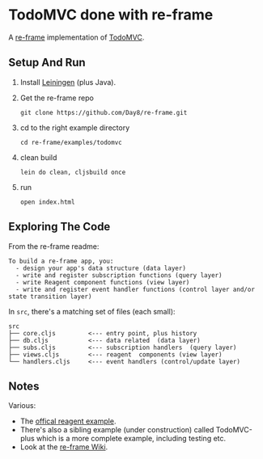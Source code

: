 # TodoMVC done with re-frame

A [re-frame](https://github.com/Day8/re-frame) implementation of [TodoMVC](http://todomvc.com/).


## Setup And Run

1. Install [Leiningen](http://leiningen.org/)  (plus Java).

1. Get the re-frame repo
   ```
   git clone https://github.com/Day8/re-frame.git
   ```

1. cd to the right example directory
   ```
   cd re-frame/examples/todomvc
   ```

1. clean build
   ```
   lein do clean, cljsbuild once
   ```

1. run
   ```
   open index.html
   ```

## Exploring The Code

From the re-frame readme:
```
To build a re-frame app, you:
  - design your app's data structure (data layer)
  - write and register subscription functions (query layer)
  - write Reagent component functions (view layer)
  - write and register event handler functions (control layer and/or state transition layer)
```

In `src`, there's a matching set of files (each small):
```
src
├── core.cljs         <--- entry point, plus history
├── db.cljs           <--- data related  (data layer)
├── subs.cljs         <--- subscription handlers  (query layer)
├── views.cljs        <--- reagent  components (view layer)
└── handlers.cljs     <--- event handlers (control/update layer)
```

## Notes

Various:
 - The [offical reagent example](https://github.com/reagent-project/reagent/tree/master/examples/todomvc).
 - There's also a sibling example (under construction) called TodoMVC-plus which is a more complete example, including testing etc.
 - Look at the [re-frame Wiki](https://github.com/Day8/re-frame/wiki).

